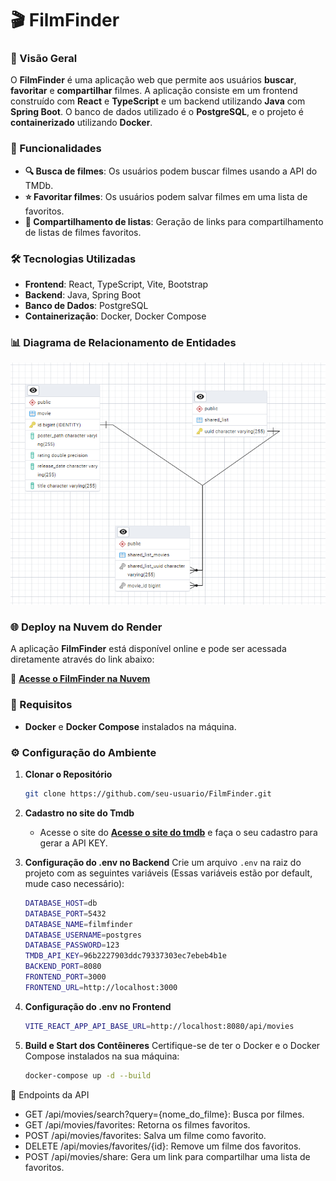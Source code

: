 # 🎬 FilmFinder

### 🌟 Visão Geral
O **FilmFinder** é uma aplicação web que permite aos usuários **buscar**, **favoritar** e **compartilhar** filmes. A aplicação consiste em um frontend construído com **React** e **TypeScript** e um backend utilizando **Java** com **Spring Boot**. O banco de dados utilizado é o **PostgreSQL**, e o projeto é **containerizado** utilizando **Docker**.

### 🚀 Funcionalidades
- **🔍 Busca de filmes**: Os usuários podem buscar filmes usando a API do TMDb.
- **⭐ Favoritar filmes**: Os usuários podem salvar filmes em uma lista de favoritos.
- **🔗 Compartilhamento de listas**: Geração de links para compartilhamento de listas de filmes favoritos.

### 🛠️ Tecnologias Utilizadas
- **Frontend**: React, TypeScript, Vite, Bootstrap
- **Backend**: Java, Spring Boot
- **Banco de Dados**: PostgreSQL
- **Containerização**: Docker, Docker Compose

### 📊 Diagrama de Relacionamento de Entidades
![Diagrama MER](/MER.png)

### 🌐 Deploy na Nuvem do Render
A aplicação **FilmFinder** está disponível online e pode ser acessada diretamente através do link abaixo:

🔗 **[Acesse o FilmFinder na Nuvem](https://frontend-bzi6.onrender.com/)**

### 🧩 Requisitos
- **Docker** e **Docker Compose** instalados na máquina.

### ⚙️ Configuração do Ambiente

1. **Clonar o Repositório**
   ```bash
   git clone https://github.com/seu-usuario/FilmFinder.git

2. **Cadastro no site do Tmdb**
    - Acesse o site do **[Acesse o site do tmdb](https://developer.themoviedb.org/reference/intro/getting-started)** e faça o seu cadastro para gerar a API KEY.
3. **Configuração do .env no Backend**
Crie um arquivo `.env` na raiz do projeto com as seguintes variáveis (Essas variáveis estão por default, mude caso necessário):

    ```bash
    DATABASE_HOST=db
    DATABASE_PORT=5432
    DATABASE_NAME=filmfinder
    DATABASE_USERNAME=postgres
    DATABASE_PASSWORD=123
    TMDB_API_KEY=96b2227903ddc79337303ec7ebeb4b1e
    BACKEND_PORT=8080
    FRONTEND_PORT=3000
    FRONTEND_URL=http://localhost:3000
1. **Configuração do .env no Frontend**
    ```bash
    VITE_REACT_APP_API_BASE_URL=http://localhost:8080/api/movies

2. **Build e Start dos Contêineres**
   Certifique-se de ter o Docker e o Docker Compose instalados na sua máquina:
    ```bash
    docker-compose up -d --build

📑 Endpoints da API
 - GET /api/movies/search?query={nome_do_filme}: Busca por filmes.
 - GET /api/movies/favorites: Retorna os filmes favoritos.
 - POST /api/movies/favorites: Salva um filme como favorito.
 - DELETE /api/movies/favorites/{id}: Remove um filme dos favoritos.
 - POST /api/movies/share: Gera um link para compartilhar uma lista de favoritos.